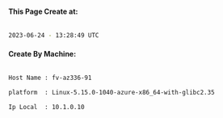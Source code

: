 
   
#### This Page Create at:

```bash

2023-06-24 - 13:28:49 UTC

```

#### Create By Machine:

```bash

Host Name : fv-az336-91

platform  : Linux-5.15.0-1040-azure-x86_64-with-glibc2.35

Ip Local  : 10.1.0.10

```

